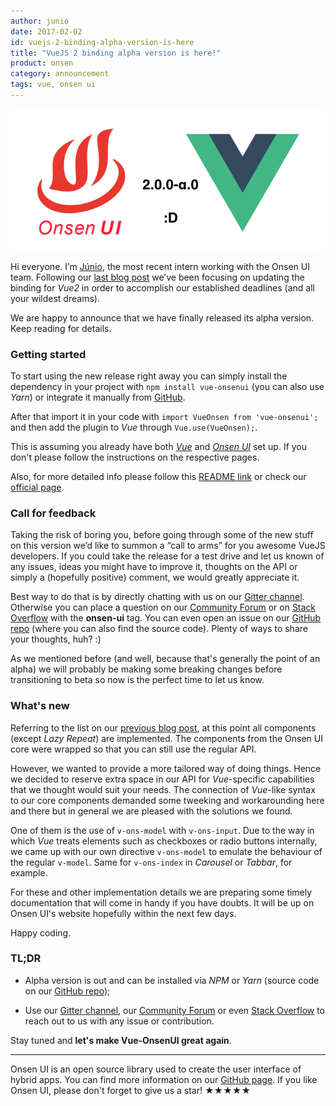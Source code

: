 ```yaml
---
author: junio
date: 2017-02-02
id: vuejs-2-binding-alpha-version-is-here
title: "VueJS 2 binding alpha version is here!"
product: onsen
category: announcement
tags: vue, onsen ui
---
```


![Title](/blog/content/images/2017/Feb/vue-onsenui-alpha.png)

Hi everyone. I’m [Júnio](https://onsen.io/blog/junio/ "Júnio"), the most recent intern working with the Onsen UI team. Following our [last blog post](https://onsen.io/blog/vue2-support-status-jan-2017/ "Previous Onsen UI blog post") we’ve been focusing on updating the binding for *Vue2* in order to accomplish our established deadlines (and all your wildest dreams).

We are happy to announce that we have finally released its alpha version. Keep reading for details.

<!-- more -->

### Getting started

To start using the new release right away you can simply install the dependency in your project with `npm install vue-onsenui` (you can also use *Yarn*) or integrate it manually from [GitHub](https://github.com/OnsenUI/OnsenUI/tree/vue2 "Vue2 binding repo").

After that import it in your code with `import VueOnsen from 'vue-onsenui';` and then add the plugin to *Vue* through `Vue.use(VueOnsen);`.

This is assuming you already have both [*Vue*](https://vuejs.org/v2/guide/installation.html "VueJS installation") and [*Onsen UI*](https://onsen.io/getting-started/#npm "Onsen UI installation") set up. If you don't please follow the instructions on the respective pages.

Also, for more detailed info please follow this [ README link](https://github.com/OnsenUI/OnsenUI/blob/vue2/bindings/vue/README.md "More detailed info") or check our [official page](https://onsen.io/vue/ "Official page").

### Call for feedback

Taking the risk of boring you, before going through some of the new stuff on this version we’d like to summon a “call to arms” for you awesome VueJS developers. If you could take the release for a test drive and let us known of any issues, ideas you might have to improve it, thoughts on the API or simply a (hopefully positive) comment, we would greatly appreciate it.

Best way to do that is by directly chatting with us on our [Gitter channel](https://gitter.im/OnsenUI/OnsenUI "Gitter channel"). Otherwise you can place a question on our [Community Forum](https://community.onsen.io/category/2/onsen-ui "Community Forum") or on [Stack Overflow](http://stackoverflow.com/questions/tagged/onsen-ui "Stack Overflow") with the **onsen-ui** tag. You can even open an issue on our [GitHub repo](https://github.com/OnsenUI/OnsenUI/tree/vue2 "GitHub repo") (where you can also find the source code). Plenty of ways to share your thoughts, huh? :)

As we mentioned before (and well, because that's generally the point of an alpha) we will probably be making some breaking changes before transitioning to beta so now is the perfect time to let us know.

### What's new

Referring to the list on our [previous blog post](https://onsen.io/blog/vue2-support-status-jan-2017/ "Previous Onsen UI blog post"), at this point all components (except *Lazy Repeat*) are implemented. The components from the Onsen UI core were wrapped so that you can still use the regular API.

However, we wanted to provide a more tailored way of doing things. Hence we decided to reserve extra space in our API for *Vue*-specific capabilities that we thought would suit your needs. The connection of *Vue*-like syntax to our core components demanded some tweeking and workarounding here and there but in general we are pleased with the solutions we found.

One of them is the use of `v-ons-model` with `v-ons-input`. Due to the way in which *Vue* treats elements such as checkboxes or radio buttons internally, we came up with our own directive `v-ons-model` to emulate the behaviour of the regular `v-model`. Same for `v-ons-index` in *Carousel* or *Tabbar*, for example.

For these and other implementation details we are preparing some timely documentation that will come in handy if you have doubts. It will be up on Onsen UI's website hopefully within the next few days.

Happy coding.

### TL;DR

- Alpha version is out and can be installed via *NPM* or *Yarn* (source code on our [GitHub repo](https://github.com/OnsenUI/OnsenUI "GitHub repo"));

- Use our [Gitter channel](https://gitter.im/OnsenUI/OnsenUI "Gitter channel"), our [Community Forum](https://community.onsen.io/category/2/onsen-ui "Community Forum") or even [Stack Overflow](http://stackoverflow.com/questions/tagged/onsen-ui "Stack Overflow") to reach out to us with any issue or contribution.

Stay tuned and **let's make Vue-OnsenUI great again**.

---

Onsen UI is an open source library used to create the user interface of hybrid apps. You can find more information on our [GitHub page](https://github.com/OnsenUI/OnsenUI). If you like Onsen UI, please don't forget to give us a star! ★★★★★
